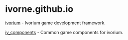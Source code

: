 # ivorne.github.io

[ivorium](ivorium) - Ivorium game development framework.

[iv_components](iv_components) - Common game components for ivorium.
